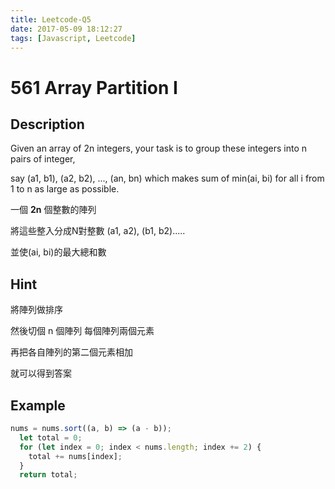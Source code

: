 ```yaml
---
title: Leetcode-Q5
date: 2017-05-09 18:12:27
tags: [Javascript, Leetcode]
---
```


# 561 Array Partition I

## Description

Given an array of 2n integers, your task is to group these integers into n pairs of integer, 

say (a1, b1), (a2, b2), ..., (an, bn) which makes sum of min(ai, bi) for all i from 1 to n as large as possible.

一個 **2n** 個整數的陣列

將這些整入分成N對整數
 (a1, a2), (b1, b2).....

 並使(ai, bi)的最大總和數

## Hint

將陣列做排序

然後切個 n 個陣列 每個陣列兩個元素

再把各自陣列的第二個元素相加

就可以得到答案

## Example

```js
nums = nums.sort((a, b) => (a - b));
  let total = 0;
  for (let index = 0; index < nums.length; index += 2) {
    total += nums[index];
  }
  return total;
```

